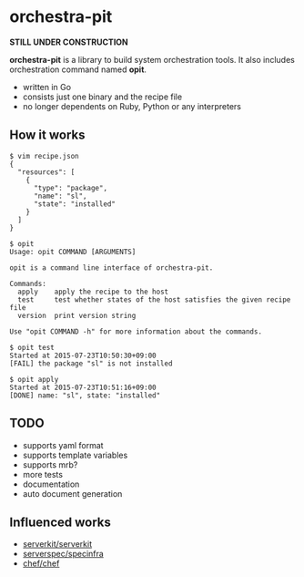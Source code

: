 orchestra-pit
=============

**STILL UNDER CONSTRUCTION**

**orchestra-pit** is a library to build system orchestration tools.
It also includes orchestration command named **opit**.

- written in Go
- consists just one binary and the recipe file
- no longer dependents on Ruby, Python or any interpreters

## How it works

```
$ vim recipe.json
{
  "resources": [
    {
      "type": "package",
      "name": "sl",
      "state": "installed"
    }
  ]
}

$ opit
Usage: opit COMMAND [ARGUMENTS]

opit is a command line interface of orchestra-pit.

Commands:
  apply    apply the recipe to the host
  test     test whether states of the host satisfies the given recipe file
  version  print version string

Use "opit COMMAND -h" for more information about the commands.

$ opit test
Started at 2015-07-23T10:50:30+09:00
[FAIL] the package "sl" is not installed

$ opit apply
Started at 2015-07-23T10:51:16+09:00
[DONE] name: "sl", state: "installed"

```

## TODO

- supports yaml format
- supports template variables
- supports mrb?
- more tests
- documentation
- auto document generation

## Influenced works

- [serverkit/serverkit](https://github.com/serverkit/serverkit)
- [serverspec/specinfra](https://github.com/serverspec/specinfra)
- [chef/chef](htps://github.com/chef/chef)
